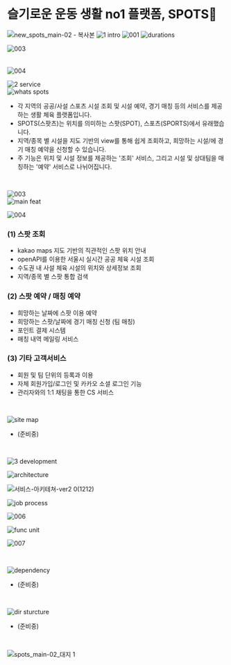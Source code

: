 


<!--
목차
1. **프로젝트 안내**
    1. 주제 선정 배경
    2. 팀 구성
    3. 스택
2. **서비스 안내**
    1. 링크
    2. 서비스 소개 및 캐치프라이즈
    3. 주요 기능 소개
    4. 화면 안내
3. **개발 및 소스 안내**
    1. 서비스 아키텍쳐
    2. 의존성 / 패키지 
    3. 폴더구조 및 기능단위 소개
    4. 개발 팀 노션
-->


# 슬기로운 운동 생활 no1 플랫폼, SPOTS🥎 
![new_spots_main-02 - 복사본](https://user-images.githubusercontent.com/112181770/203546357-f077ac8c-a67a-427a-bb5a-6561483eea3b.jpg)
![1 intro](https://user-images.githubusercontent.com/112181770/206945650-57ffe539-f6e8-4e4b-bd2c-d8518e314841.png)
![001](https://user-images.githubusercontent.com/112181770/206945353-f021f895-f7ca-4017-adba-b6f1e485981c.png)
![durations](https://user-images.githubusercontent.com/112181770/206945542-1b919a9e-8ddb-42bb-b825-a8ec01f90e3e.png)
<br>

![003](https://user-images.githubusercontent.com/112181770/206945390-c3c50b98-5d67-4422-a7a4-9fef18ec0cf2.png)<br>
<br>
<br>
![004](https://user-images.githubusercontent.com/112181770/206945397-a42c1a3a-b4de-41e6-a1db-141a1b131028.png)<br>

![2 service](https://user-images.githubusercontent.com/112181770/206945675-4b6f417f-859a-4866-b66e-f4d5e2d38cc0.png)<br>
![whats spots](https://user-images.githubusercontent.com/112181770/206945707-23deb13d-8503-4e97-82a5-bf074e9240fe.png)<br>
 - 각 지역의 공공/사설 스포츠 시설 조회 및 시설 예약, 경기 매칭 등의 서비스를 제공하는 생활 체육 플랫폼입니다. 
 - SPOTS(스팟츠)는 위치를 의미하는 스팟(SPOT), 스포츠(SPORTS)에서 유래했습니다.
 - 지역/종목 별 시설을 지도 기반의 view를 통해 쉽게 조회하고, 희망하는 시설/에 경기 매칭 예약을 신청할 수 있습니다.
 - 주 기능은 위치 및 시설 정보를 제공하는 '조회' 서비스, 그리고 시설 및 상대팀을 매칭하는 '예약' 서비스로 나뉘어집니다.
<br>

![003](https://user-images.githubusercontent.com/112181770/203514223-618c170d-3265-4cf2-b01b-a16851403e70.png)<br>
![main feat](https://user-images.githubusercontent.com/112181770/206945762-24057680-a499-481d-a0c8-b2ba238c051c.png)<br>

![004](https://user-images.githubusercontent.com/112181770/203514266-3362b68f-2e83-439e-ae01-fe8a9b5df70c.png)<br>

### (1) 스팟 조회
  - kakao maps 지도 기반의 직관적인 스팟 위치 안내
  - openAPI를 이용한 서울시 실시간 공공 체육 시설 조회
  - 수도권 내 사설 체육 시설의 위치와 상세정보 조회
  - 지역/종목 별 스팟 통합 검색
### (2) 스팟 예약 / 매칭 예약
  - 희망하는 날짜에 스팟 이용 예약
  - 희망하는 스팟/날짜에 경기 매칭 신청 (팀 매칭)
  - 포인트 결제 시스템
  - 매칭 내역 메일링 서비스
### (3) 기타 고객서비스
  - 회원 및 팀 단위의 등록과 이용
  - 자체 회원가입/로그인 및 카카오 소셜 로그인 기능
  - 관리자와의 1:1 채팅을 통한 CS 서비스

<br>

![site map](https://user-images.githubusercontent.com/112181770/206945783-e6a15ff9-da03-4fdb-a306-3c76ac19432b.png)<br>
 - (준비중)

<br>

![3 development](https://user-images.githubusercontent.com/112181770/206945793-fc226885-76ea-4c97-bebb-bca8c6dc8c91.png)<br>


![architecture](https://user-images.githubusercontent.com/112181770/206945803-a24d0d14-6d0b-4283-b2a6-304ddd031f38.png)<br>

![서비스-아키테쳐-ver2 0(1212)](https://user-images.githubusercontent.com/112181770/206945828-b91faf29-6231-44a3-82ba-ba4106265f37.png)<br>

![job process](https://user-images.githubusercontent.com/112181770/206945850-52845009-7fc1-4961-b02d-d424c8e90136.png)<br>

![006](https://user-images.githubusercontent.com/112181770/203515275-0d00686e-6a47-4450-b8dd-c86a4979f786.png)<br>

![func unit](https://user-images.githubusercontent.com/112181770/206945871-24e36ed8-9f6f-478e-924e-139554837b6f.png)

![007](https://user-images.githubusercontent.com/112181770/203515350-215d40c5-abf3-4862-8feb-8e4f5cff62e8.png)<br>

<br>

![dependency](https://user-images.githubusercontent.com/112181770/206945884-3cf6a2f5-2a30-4751-92f6-1b529b3243b6.png)<br>
- (준비중)
<br>

![dir sturcture](https://user-images.githubusercontent.com/112181770/206945893-dc70b918-31ed-40b6-87bc-97aac849ec78.png)<br>
- (준비중)
<br>

<!-- 하단 로고-->
![spots_main-02_대지 1](https://user-images.githubusercontent.com/112181770/203052929-79cdb020-e24c-40ad-8963-1e0886693441.png)<br>


 
